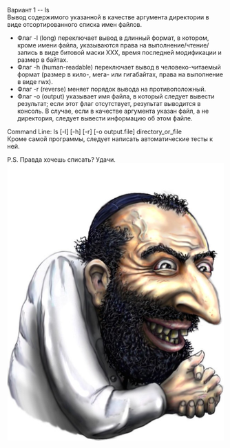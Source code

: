 Вариант 1 -- ls  
Вывод содержимого указанной в качестве аргумента директории в виде
отсортированного списка имен файлов.
+ Флаг -l (long) переключает вывод в длинный формат, в котором, кроме имени
файла, указываются права на выполнение/чтение/запись в виде битовой маски
XXX, время последней модификации и размер в байтах.
+ Флаг -h (human-readable) переключает вывод в человеко-читаемый формат
(размер в кило-, мега- или гигабайтах, права на выполнение в виде rwx).
+ Флаг -r (reverse) меняет порядок вывода на противоположный.
+ Флаг -o (output) указывает имя файла, в который следует вывести результат;
если этот флаг отсутствует, результат выводится в консоль.
В случае, если в качестве аргумента указан файл, а не директория, следует вывести
информацию об этом файле.  

Command Line: ls [-l] [-h] [-r] [-o output.file] directory_or_file  
Кроме самой программы, следует написать автоматические тесты к ней.  

P.S. Правда хочешь списать? Удачи.  
![АХАХАХАХАХАХАХАХАХАХАХАХА](2a2362ef734635149a7741cba403fdfe.jpg)
